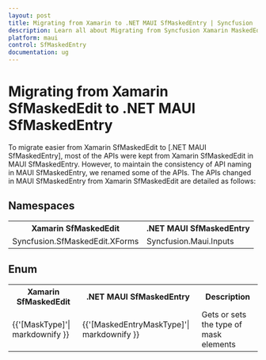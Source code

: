 ```yaml
---
layout: post
title: Migrating from Xamarin to .NET MAUI SfMaskedEntry | Syncfusion 
description: Learn all about Migrating from Syncfusion Xamarin MaskedEdit to Syncfusion .NET MAUI MaskedEntry control and more here.
platform: maui
control: SfMaskedEntry
documentation: ug
---  
```


# Migrating from Xamarin SfMaskedEdit to .NET MAUI SfMaskedEntry

To migrate easier from Xamarin SfMaskedEdit to [.NET MAUI SfMaskedEntry], most of the APIs were kept from Xamarin SfMaskedEdit in MAUI SfMaskedEntry. However, to maintain the consistency of API naming in MAUI SfMaskedEntry, we renamed some of the APIs. The APIs changed in MAUI SfMaskedEntry from Xamarin SfMaskedEdit are detailed as follows:

## Namespaces 

<table>
<tr>
<th>Xamarin SfMaskedEdit</th>
<th>.NET MAUI SfMaskedEntry</th></tr>
<tr>
<td>Syncfusion.SfMaskedEdit.XForms</td>
<td>Syncfusion.Maui.Inputs</td></tr>
</table>

## Enum

<table> 
<tr>
<th>Xamarin SfMaskedEdit</th>
<th>.NET MAUI SfMaskedEntry</th>
<th>Description</th></tr>
<tr>
<td>{{'[MaskType]'| markdownify }}</td>
<td>{{'[MaskedEntryMaskType]'| markdownify }}</td>
<td>Gets or sets the type of mask elements</td></tr>

</table> 

